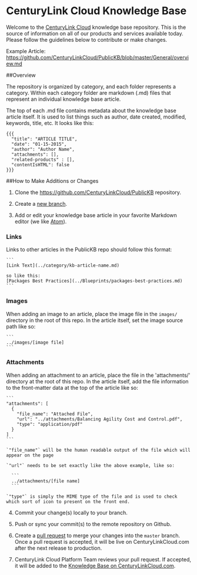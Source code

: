 CenturyLink Cloud Knowledge Base
========

Welcome to the [CenturyLink Cloud](http://www.centurylinkcloud.com) knowledge base repository. This is the source of information on all of our products and services available today. Please follow the guidelines below to contribute or make changes.

Example Article: https://github.com/CenturyLinkCloud/PublicKB/blob/master/General/overview.md

##Overview

The repository is organized by category, and each folder represents a category. Within each category folder are markdown (.md) files that represent an individual knowledge base article.

The top of each .md file contains metadata about the knowledge base article itself. It is used to list things such as author, date created, modified, keywords, title, etc. It looks like this:

```code
{{{
  "title": "ARTICLE TITLE",
  "date": "01-15-2015",
  "author": "Author Name",
  "attachments": [],
  "related-products" : [],
  "contentIsHTML": false
}}}
```





##How to Make Additions or Changes

1. Clone the https://github.com/CenturyLinkCloud/PublicKB repository.

2. Create a [new branch](https://github.com/blog/1377-create-and-delete-branches).

3. Add or edit your knowledge base article in your favorite Markdown editor (we like [Atom](https://atom.io/)).

  ### Links

  Links to other articles in the PublicKB repo should follow this format:

    ```
    [Link Text](../category/kb-article-name.md)

    so like this:
    [Packages Best Practices](../Blueprints/packages-best-practices.md)
    ```

  ### Images

  When adding an image to an article, place the image file in the `images/` directory in the root of this repo. In the article itself, set the image source path like so:

    ```
    ../images/[image file]
    ```

  ### Attachments

  When adding an attachment to an article, place the file in the 'attachments/' directory at the root of this repo. In the article itself, add the file information to the front-matter data at the top of the article like so:

    ```
    "attachments": [
      {
        "file_name": "Attached File",
        "url": "../attachments/Balancing Agility Cost and Control.pdf",
        "type": "application/pdf"
      }
    ]
    ```

    `"file_name"` will be the human readable output of the file which will appear on the page

    `"url"` needs to be set exactly like the above example, like so:

      ```
      ../attachments/[file name]
      ```

    `"type"` is simply the MIME type of the file and is used to check which sort of icon to present on the front end.

4. Commit your change(s) locally to your branch.

5. Push or sync your commit(s) to the remote repository on Github.

6. Create a [pull request](https://help.github.com/articles/creating-a-pull-request) to merge your changes into the `master` branch. Once a pull request is accepted, it will be live on CenturyLinkCloud.com after the next release to production.

7. CenturyLink Cloud Platform Team reviews your pull request. If accepted, it will be added to the [Knowledge Base on CenturyLinkCloud.com](http://www.centurylinkcloud.com/knowledge-base).
